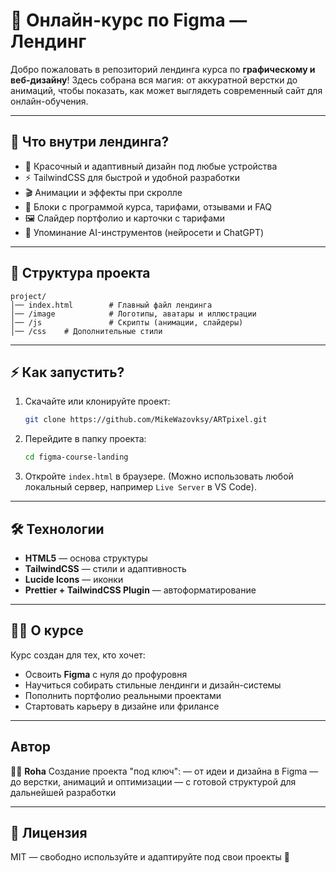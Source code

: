 # 🎨 Онлайн-курс по Figma — Лендинг

Добро пожаловать в репозиторий лендинга курса по **графическому и веб-дизайну**!
Здесь собрана вся магия: от аккуратной верстки до анимаций, чтобы показать, как может выглядеть современный сайт для онлайн-обучения.

---

## 🚀 Что внутри лендинга?

- 🌈 Красочный и адаптивный дизайн под любые устройства
- ⚡ TailwindCSS для быстрой и удобной разработки
- 🎬 Анимации и эффекты при скролле
- 💬 Блоки с программой курса, тарифами, отзывами и FAQ
- 🖼️ Слайдер портфолио и карточки с тарифами
- 🤖 Упоминание AI-инструментов (нейросети и ChatGPT)

---

## 📂 Структура проекта

```
project/
│── index.html        # Главный файл лендинга
│── /image            # Логотипы, аватары и иллюстрации
│── /js               # Скрипты (анимации, слайдеры)
│── /css    # Дополнительные стили
```

---

## ⚡ Как запустить?

1. Скачайте или клонируйте проект:
   ```bash
   git clone https://github.com/MikeWazovksy/ARTpixel.git
   ```
2. Перейдите в папку проекта:
   ```bash
   cd figma-course-landing
   ```
3. Откройте `index.html` в браузере.
   (Можно использовать любой локальный сервер, например `Live Server` в VS Code).

---

## 🛠 Технологии

- **HTML5** — основа структуры
- **TailwindCSS** — стили и адаптивность
- **Lucide Icons** — иконки
- **Prettier + TailwindCSS Plugin** — автоформатирование

---

## 👩‍🏫 О курсе

Курс создан для тех, кто хочет:

- Освоить **Figma** с нуля до профуровня
- Научиться собирать стильные лендинги и дизайн-системы
- Пополнить портфолио реальными проектами
- Стартовать карьеру в дизайне или фрилансе

---

## Автор

👨‍💻 **Roha**
Создание проекта "под ключ":
— от идеи и дизайна в Figma
— до верстки, анимаций и оптимизации
— с готовой структурой для дальнейшей разработки

---

## 📜 Лицензия

MIT — свободно используйте и адаптируйте под свои проекты 🚀
